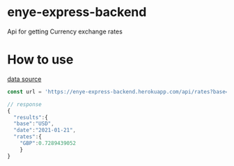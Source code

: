 # enye-express-backend

Api for getting Currency exchange rates

# How to use

[data source](https://api.exchangeratesapi.io/)

```javascript
const url = 'https://enye-express-backend.herokuapp.com/api/rates?base=USD&currency=GBP'

// response
{
  "results":{
  "base":"USD",
  "date":"2021-01-21",
  "rates":{
    "GBP":0.7289439052
    }
}
```
